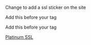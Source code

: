 Change to add a ssl sticker on the site

Add this before your </HEAD> tag
<script type="text/javascript">//<![CDATA[
var tlJsHost = ((window.location.protocol == "https:") ? "https://secure.comodo.com/" : "http://www.trustlogo.com/");
document.write(unescape("%3Cscript src='" + tlJsHost + "trustlogo/javascript/trustlogo.js' type='text/javascript'%3E%3C/script%3E"));
//]]>
</script>

Add this before your </BODY> tag
<script language="JavaScript" type="text/javascript">
TrustLogo("https://sinhalaassistant.projects.mrt.ac.lk/api/comodo_secure_seal_100x85_transp.png", "SC5", "none");
</script>
<a href="https://www.instantssl.com/ssl-certificate.html" id="comodoTL">Platinum SSL</a>
